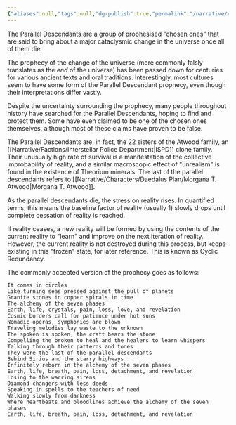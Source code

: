 ```yaml
---
{"aliases":null,"tags":null,"dg-publish":true,"permalink":"/narrative/concepts/the-parallel-descendants/","dgPassFrontmatter":true}
---
```


The Parallel Descendants are a group of prophesised "chosen ones" that are said to bring about a major cataclysmic change in the universe once all of them die. 

The prophecy of the change of the universe (more commonly falsly translates as the *end* of the universe) has been passed down for centuries for various ancient texts and oral traditions. Interestingly, most cultures seem to have some form of the Parallel Descendant prophecy, even though their interpretations differ vastly.

Despite the uncertainty surrounding the prophecy, many people throughout history have searched for the Parallel Descendants, hoping to find and protect them. Some have even claimed to be one of the chosen ones themselves, although most of these claims have proven to be false.

The Parallel Descendants are, in fact, the 22 sisters of the Atwood family, an [[Narrative/Factions/Interstellar Police Department\|ISPD]] clone family. Their unusually high rate of survival is a manifestation of the collective improbability of reality, and a similar macroscopic effect of "unrealism" is found in the existence of Theorium minerals. The last of the parallel descendants refers to [[Narrative/Characters/Daedalus Plan/Morgana T. Atwood\|Morgana T. Atwood]].

As the parallel descendants die, the stress on reality rises. In quantified terms, this means the baseline factor of reality (usually 1) slowly drops until complete cessation of reality is reached.

If reality ceases, a new reality will be formed by using the contents of the current reality to "learn" and improve on the next iteration of reality. However, the current reality is not destroyed during this process, but keeps existing in this "frozen" state, for later reference. This is known as Cyclic Redundancy.

The commonly accepted version of the prophecy goes as follows:

```
It comes in circles
Like turning seas pressed against the pull of planets
Granite stones in copper spirals in time
The alchemy of the seven phases
Earth, life, crystals, pain, loss, love, and revelation
Cosmic borders call for patience under hot suns
Nomadic operas, symphonies are blown
Traveling melodies lay waste to the unknown
The spoken is spoken, the craft bears the stone
Compelling thе broken to heal and the hеalers to learn whispers
Talking through their patterns and tones
They were the last of the parallel descendants
Behind Sirius and the starry highways
Infinitely reborn in the alchemy of the seven phases
Earth, life, breath, pain, loss, detachment, and revelation
Losing to the warring sirens
Diamond changers with less deeds
Speaking in spells to the teachers of need
Walking slowly from darkness
Where heartbeats and bloodlines achieve the alchemy of the seven phases
Earth, life, breath, pain, loss, detachment, and revelation
```

